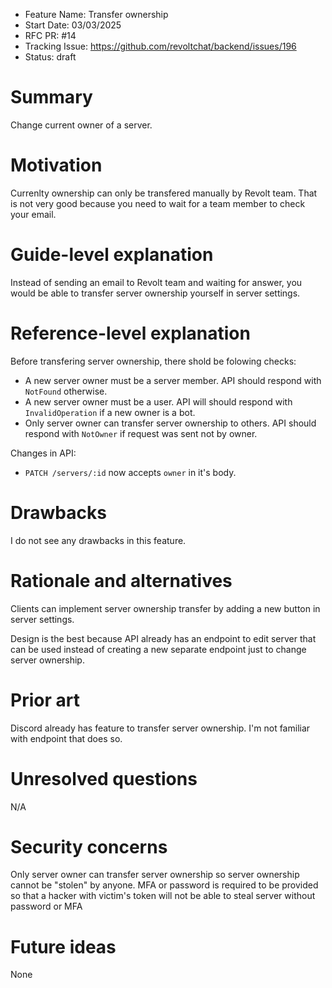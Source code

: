 - Feature Name: Transfer ownership
- Start Date: 03/03/2025
- RFC PR: #14
- Tracking Issue: https://github.com/revoltchat/backend/issues/196
- Status: draft

# Summary

Change current owner of a server.

# Motivation

Currenlty ownership can only be transfered manually by Revolt team. That is not very good because you need to wait for a team member to check your email.

# Guide-level explanation

Instead of sending an email to Revolt team and waiting for answer, you would be able to transfer server ownership yourself in server settings.

# Reference-level explanation

Before transfering server ownership, there shold be folowing checks:
- A new server owner must be a server member. API should respond with `NotFound` otherwise.
- A new server owner must be a user. API will should respond with `InvalidOperation` if a new owner is a bot.
- Only server owner can transfer server ownership to others. API should respond with `NotOwner` if request was sent not by owner.

Changes in API:
- `PATCH /servers/:id` now accepts `owner` in it's body.

# Drawbacks

I do not see any drawbacks in this feature.

# Rationale and alternatives

Clients can implement server ownership transfer by adding a new button in server settings.

Design is the best because API already has an endpoint to edit server that can be used instead of creating a new separate endpoint just to change server ownership.

# Prior art

Discord already has feature to transfer server ownership. I'm not familiar with endpoint that does so.

# Unresolved questions

N/A

# Security concerns

Only server owner can transfer server ownership so server ownership cannot be "stolen" by anyone.
MFA or password is required to be provided so that a hacker with victim's token will not be able to steal server without password or MFA

# Future ideas

None
